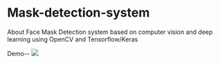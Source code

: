# Mask-detection-system

About
Face Mask Detection system based on computer vision and deep learning using OpenCV and Tensorflow/Keras

Demo--
![](https://github.com/Divyansh6799/Mask-detection-system/blob/master/demo/mask_detection_demo_.gif)
